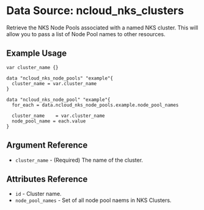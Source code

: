 # Data Source: ncloud_nks_clusters

Retrieve the NKS Node Pools associated with a named NKS cluster. This will allow you to pass a list of Node Pool names to other resources.

## Example Usage

```hcl
var cluster_name {}

data "ncloud_nks_node_pools" "example"{
  cluster_name = var.cluster_name
}

data "ncloud_nks_node_pool" "example"{
  for_each = data.ncloud_nks_node_pools.example.node_pool_names

  cluster_name    = var.cluster_name
  node_pool_name = each.value
}

```
## Argument Reference

* `cluster_name` - (Required) The name of the cluster.

## Attributes Reference

* `id` - Cluster name.
* `node_pool_names` - Set of all node pool naems in NKS Clusters.


